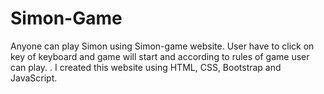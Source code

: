 # Simon-Game
Anyone can play Simon using Simon-game website. User have to click on key of keyboard and game will start and according to rules of game user can play. . I created this website using HTML, CSS, Bootstrap and JavaScript.
